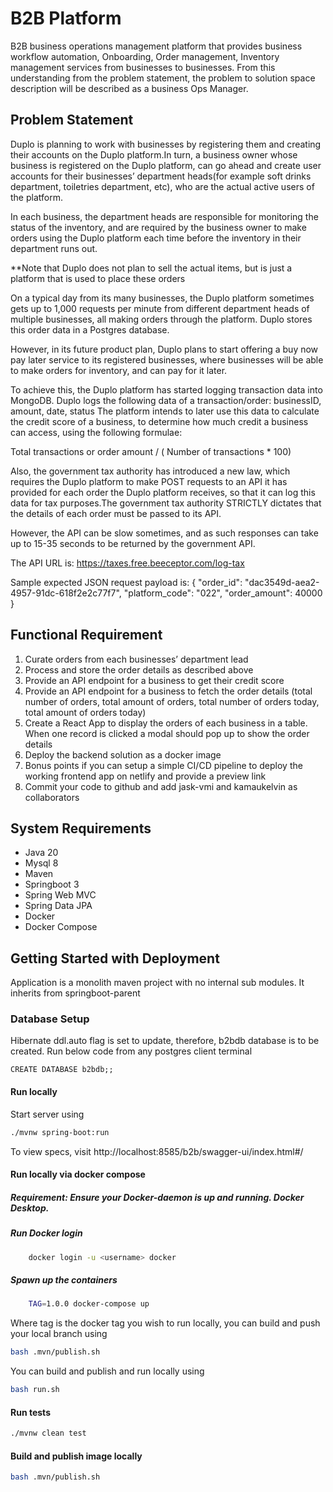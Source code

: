 # B2B Platform 
B2B business operations management platform that provides business workflow automation, Onboarding, Order management, 
Inventory management services from businesses to businesses. From this understanding from the problem statement, 
the problem to solution space description will be described as a business Ops Manager.

## Problem Statement
Duplo is planning to work with businesses by registering them and creating their accounts on
the Duplo platform.In turn, a business owner whose business is registered on the Duplo
platform, can go ahead and create user accounts for their businesses’ department heads(for
example soft drinks department, toiletries department, etc), who are the actual active users of
the platform.

In each business, the department heads are responsible for monitoring the status of the
inventory, and are required by the business owner to make orders using the Duplo platform
each time before the inventory in their department runs out.

**Note that Duplo does not plan to sell the actual items, but is just a platform that is used to place
these orders

On a typical day from its many businesses, the Duplo platform sometimes gets up to 1,000
requests per minute from different department heads of multiple businesses, all making
orders through the platform. Duplo stores this order data in a Postgres database.

However, in its future product plan, Duplo plans to start offering a buy now pay later service
to its registered businesses, where businesses will be able to make orders for inventory, and can
pay for it later.

To achieve this, the Duplo platform has started logging transaction data into MongoDB.
Duplo logs the following data of a transaction/order: businessID, amount, date, status
The platform intends to later use this data to calculate the credit score of a business, to
determine how much credit a business can access, using the following formulae:

Total transactions or order amount / ( Number of transactions * 100)

Also, the government tax authority has introduced a new law, which requires the Duplo
platform to make POST requests to an API it has provided for each order the Duplo platform
receives, so that it can log this data for tax purposes.The government tax authority STRICTLY
dictates that the details of each order must be passed to its API.

However, the API can be slow sometimes, and as such responses can take up to 15-35 seconds
to be returned by the government API.

The API URL is: https://taxes.free.beeceptor.com/log-tax

Sample expected JSON request payload is:
{
"order_id": "dac3549d-aea2-4957-91dc-618f2e2c77f7",
"platform_code": "022",
"order_amount": 40000
}


## Functional Requirement
1. Curate orders from each businesses’ department lead
2. Process and store the order details as described above
3. Provide an API endpoint for a business to get their credit score
4. Provide an API endpoint for a business to fetch the order details (total number of orders, total amount of orders, total number of orders today, total amount of orders today)
5. Create a React App to display the orders of each business in a table. When one record is clicked a modal should pop up to show the order details
6. Deploy the backend solution as a docker image
7. Bonus points if you can setup a simple CI/CD pipeline to deploy the working frontend app on netlify and provide a preview link
8. Commit your code to github and add jask-vmi and kamaukelvin as collaborators


## System Requirements
* Java 20
* Mysql 8
* Maven
* Springboot 3
* Spring Web MVC
* Spring Data JPA
* Docker
* Docker Compose

## Getting Started with Deployment
Application is a monolith maven project with no internal sub modules. It inherits from springboot-parent 

### Database Setup
Hibernate ddl.auto flag is set to update, therefore, b2bdb database is to be created. Run below code
from any postgres client terminal
```properties
CREATE DATABASE b2bdb;;
```

#### Run locally
Start server using
```bash
./mvnw spring-boot:run
```

To view specs, visit http://localhost:8585/b2b/swagger-ui/index.html#/

#### Run locally via docker compose
##### Requirement: Ensure your Docker-daemon is up and running. Docker Desktop.

##### Run Docker login
```bash
    docker login -u <username> docker
```

##### Spawn up the containers
```bash
    TAG=1.0.0 docker-compose up
```

Where tag is the docker tag you wish to run locally, you can build and push your local branch using
```bash
bash .mvn/publish.sh
```

You can build and publish and run locally using
```bash
bash run.sh
```

#### Run tests
```bash
./mvnw clean test
```

#### Build and publish image locally
```bash
bash .mvn/publish.sh
```

